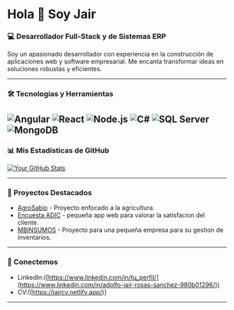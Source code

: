 # Hola 👋 Soy Jair

### 💻 Desarrollador Full-Stack y de Sistemas ERP

Soy un apasionado desarrollador con experiencia en la construcción de aplicaciones web y software empresarial. Me encanta transformar ideas en soluciones robustas y eficientes.

---

### 🛠️ Tecnologías y Herramientas

![Angular](https://img.shields.io/badge/Angular-DD0031?style=for-the-badge&logo=angular&logoColor=white)
![React](https://img.shields.io/badge/React-61DAFB?style=for-the-badge&logo=react&logoColor=white)
![Node.js](https://img.shields.io/badge/Node.js-339933?style=for-the-badge&logo=node.js&logoColor=white)
![C#](https://img.shields.io/badge/C%23-239120?style=for-the-badge&logo=c-sharp&logoColor=white)
![SQL Server](https://img.shields.io/badge/SQL_Server-CC2927?style=for-the-badge&logo=microsoft-sql-server&logoColor=white)
![MongoDB](https://img.shields.io/badge/MongoDB-47A248?style=for-the-badge&logo=mongodb&logoColor=white)
---

### 📊 Mis Estadísticas de GitHub

[![Your GitHub Stats](https://github-readme-stats.vercel.app/api?username=JairRS2&show_icons=true&theme=radical)](https://github.com/anuraghazra/github-readme-stats)

---

### 🚀 Proyectos Destacados

* [AgroSabio](https://agrosabio.netlify.app) - Proyecto enfocado a la agricultura.
* [Encuesta ADIC](https://encuesta-adic.netlify.app) - pequeña app web para valorar la satisfacion del cliente.
* [MBINSUMOS](https://mbinsumos.netlify.app) - Proyecto para una pequeña empresa para su gestion de inventarios.

---

### 💬 Conectemos

* LinkedIn:([https://www.linkedin.com/in/tu_perfil/](https://www.linkedin.com/in/adolfo-jair-rosas-sanchez-980b01296/))
* CV:([https://jaircv.netlify.app/)]
---
